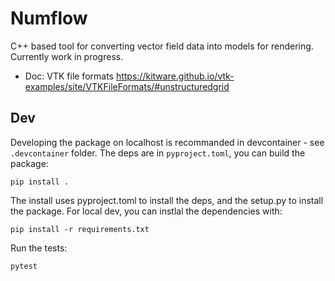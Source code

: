 # Numflow

C++ based tool for converting vector field data into models for rendering.
Currently work in progress.

* Doc: VTK file formats https://kitware.github.io/vtk-examples/site/VTKFileFormats/#unstructuredgrid

## Dev
Developing the package on localhost is recommanded in devcontainer - see `.devcontainer` folder.
The deps are in `pyproject.toml`, you can build the package:

```
pip install .
```

The install uses pyproject.toml to install the deps, and the setup.py to install the package. For local dev, you can instlal the dependencies with:

```
pip install -r requirements.txt
```

Run the tests:
```
pytest
```


